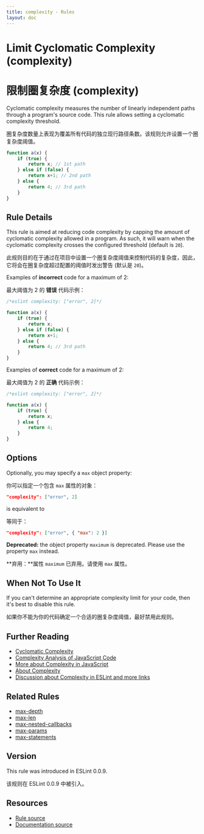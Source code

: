 ```yaml
---
title: complexity - Rules
layout: doc
---
```

<!-- Note: No pull requests accepted for this file. See README.md in the root directory for details. -->

# Limit Cyclomatic Complexity (complexity)

# 限制圈复杂度 (complexity)

Cyclomatic complexity measures the number of linearly independent paths through a program's source code. This rule allows setting a cyclomatic complexity threshold.

圈复杂度数量上表现为覆盖所有代码的独立现行路径条数。该规则允许设置一个圈复杂度阈值。

```js
function a(x) {
    if (true) {
        return x; // 1st path
    } else if (false) {
        return x+1; // 2nd path
    } else {
        return 4; // 3rd path
    }
}
```

## Rule Details

This rule is aimed at reducing code complexity by capping the amount of cyclomatic complexity allowed in a program. As such, it will warn when the cyclomatic complexity crosses the configured threshold (default is `20`).

此规则目的在于通过在项目中设置一个圈复杂度阈值来控制代码的复杂度，因此，它将会在圈复杂度超过配置的阈值时发出警告 (默认是 `20`)。

Examples of **incorrect** code for a maximum of 2:

最大阈值为 2 的 **错误** 代码示例：

```js
/*eslint complexity: ["error", 2]*/

function a(x) {
    if (true) {
        return x;
    } else if (false) {
        return x+1;
    } else {
        return 4; // 3rd path
    }
}
```

Examples of **correct** code for a maximum of 2:

最大阈值为 2 的 **正确** 代码示例：

```js
/*eslint complexity: ["error", 2]*/

function a(x) {
    if (true) {
        return x;
    } else {
        return 4;
    }
}
```

## Options

Optionally, you may specify a `max` object property:

你可以指定一个包含 `max` 属性的对象：

```json
"complexity": ["error", 2]
```

is equivalent to

等同于：

```json
"complexity": ["error", { "max": 2 }]
```

**Deprecated:** the object property `maximum` is deprecated. Please use the property `max` instead.

**弃用：**属性 `maximum` 已弃用。请使用 `max` 属性。

## When Not To Use It

If you can't determine an appropriate complexity limit for your code, then it's best to disable this rule.

如果你不能为你的代码确定一个合适的圈复杂度阈值，最好禁用此规则。

## Further Reading

* [Cyclomatic Complexity](https://en.wikipedia.org/wiki/Cyclomatic_complexity)
* [Complexity Analysis of JavaScript Code](http://ariya.ofilabs.com/2012/12/complexity-analysis-of-javascript-code.html)
* [More about Complexity in JavaScript](https://craftsmanshipforsoftware.com/2015/05/25/complexity-for-javascript/)
* [About Complexity](https://web.archive.org/web/20160808115119/http://jscomplexity.org/complexity)
* [Discussion about Complexity in ESLint and more links](https://github.com/eslint/eslint/issues/4808#issuecomment-167795140)

## Related Rules

* [max-depth](max-depth)
* [max-len](max-len)
* [max-nested-callbacks](max-nested-callbacks)
* [max-params](max-params)
* [max-statements](max-statements)

## Version

This rule was introduced in ESLint 0.0.9.

该规则在 ESLint 0.0.9 中被引入。

## Resources

* [Rule source](https://github.com/eslint/eslint/tree/master/lib/rules/complexity.js)
* [Documentation source](https://github.com/eslint/eslint/tree/master/docs/rules/complexity.md)
